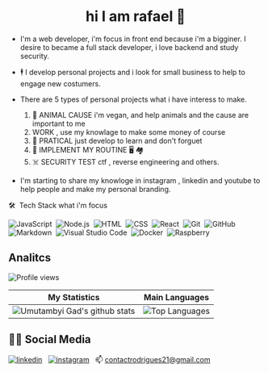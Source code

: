 
<h1 align="center"> hi I am rafael 🤙 </h1>  

- I'm a web developer, i'm focus in front end because i'm a bigginer. I desire to became a full stack developer, i love backend and study security.

- 🕴️ I develop personal projects and i look for small business to help to engage new costumers. 

- There are 5 types of personal projects what i have interess to make.

  1. 🦭  ANIMAL CAUSE i'm vegan, and help animals and the cause are important to me
  2.  WORK , use my knowlage to make some money of course
  3. 🤖  PRATICAL just develop to learn and don't forguet
  4. 🚴  IMPLEMENT MY ROUTINE 🖥️ 🏘️
  5. ☠️ SECURITY TEST ctf , reverse engineering  and others.


- I'm starting to share my knowloge in instagram , linkedin and youtube to help people and make my personal branding.

🛠 &nbsp;Tech Stack what i'm focus

![JavaScript](https://img.shields.io/badge/-JavaScript-05122A?style=flat&logo=javascript)&nbsp;
![Node.js](https://img.shields.io/badge/-Node.js-05122A?style=flat&logo=node.js)&nbsp;
![HTML](https://img.shields.io/badge/-HTML-05122A?style=flat&logo=HTML5)&nbsp;
![CSS](https://img.shields.io/badge/-CSS-05122A?style=flat&logo=CSS3&logoColor=1572B6)&nbsp;
![React](https://img.shields.io/badge/-React-05122A?style=flat&logo=react)&nbsp;
![Git](https://img.shields.io/badge/-Git-05122A?style=flat&logo=git)&nbsp;
![GitHub](https://img.shields.io/badge/-GitHub-05122A?style=flat&logo=github)&nbsp;
![Markdown](https://img.shields.io/badge/-Markdown-05122A?style=flat&logo=markdown)&nbsp;
![Visual Studio Code](https://img.shields.io/badge/-Visual%20Studio%20Code-05122A?style=flat&logo=visual-studio-code&logoColor=007ACC)&nbsp;
![Docker](https://img.shields.io/badge/-Docker-05122A?style=flat&logo=docker)&nbsp;
![Raspberry](https://img.shields.io/badge/-RaspberryPi-05122A?style=flat&logo=RaspberryPi)&nbsp;
<!-- teste trocar o =tech para achar o shild -->
## Analitcs 

<img src="https://komarev.com/ghpvc/?username=RafaelContact&color=yellow" alt="Profile views" />

| My Statistics                                                                                                                                                            | Main Languages                                                                                                                                                                     |
| ------------------------------------------------------------------------------------------------------------------------------------------------------------------------ | ---------------------------------------------------------------------------------------------------------------------------------------------------------------------------------- |
| ![Umutambyi Gad's github stats](https://github-readme-stats.vercel.app/api?username=RafaelContact&show_icons=true&hide_border=true&count_private=true&theme=dracula) | ![Top Languages](https://github-readme-stats.vercel.app/api/top-langs/?username=RafaelContact&langs_count=10&count_private=true&hide_border=true&theme=dracula&layout=compact) |

## 🧑‍🚀 Social Media

[![linkedin](https://img.shields.io/badge/LinkedIn-0077B5?style=for-the-badge&logo=linkedin&logoColor=white)](https://www.linkedin.com/in/rafael-rodrigues-1b2981129/)&nbsp;&nbsp;
[![instagram](https://img.shields.io/badge/Instagram-E4405F?style=for-the-badge&logo=instagram&logoColor=white)](https://www.instagram.com/rafinhadev/)&nbsp;&nbsp;
📫 [contactrodrigues21@gmail.com](mailto:contactrodrigues21@gmail.com)&nbsp;
